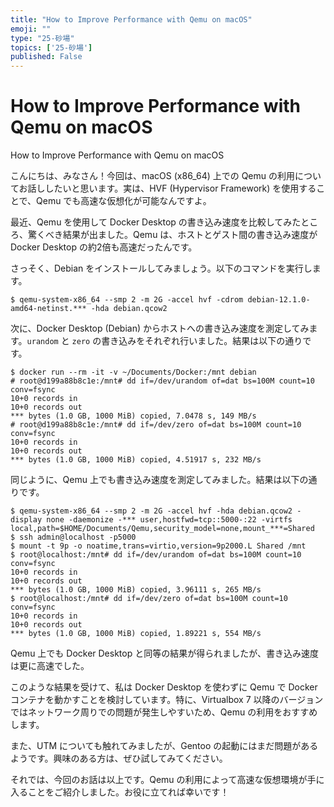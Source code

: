```yaml
---
title: "How to Improve Performance with Qemu on macOS"
emoji: ""
type: "25-砂場"
topics: ['25-砂場']
published: False
---
```


# How to Improve Performance with Qemu on macOS

How to Improve Performance with Qemu on macOS

こんにちは、みなさん！今回は、macOS (x86_64) 上での Qemu の利用についてお話ししたいと思います。実は、HVF (Hypervisor Framework) を使用することで、Qemu でも高速な仮想化が可能なんですよ。

最近、Qemu を使用して Docker Desktop の書き込み速度を比較してみたところ、驚くべき結果が出ました。Qemu は、ホストとゲスト間の書き込み速度が Docker Desktop の約2倍も高速だったんです。

さっそく、Debian をインストールしてみましょう。以下のコマンドを実行します。

```
$ qemu-system-x86_64 --smp 2 -m 2G -accel hvf -cdrom debian-12.1.0-amd64-netinst.*** -hda debian.qcow2
```

次に、Docker Desktop (Debian) からホストへの書き込み速度を測定してみます。`urandom` と `zero` の書き込みをそれぞれ行いました。結果は以下の通りです。

```
$ docker run --rm -it -v ~/Documents/Docker:/mnt debian
# root@d199a88b8c1e:/mnt# dd if=/dev/urandom of=dat bs=100M count=10 conv=fsync
10+0 records in
10+0 records out
*** bytes (1.0 GB, 1000 MiB) copied, 7.0478 s, 149 MB/s
# root@d199a88b8c1e:/mnt# dd if=/dev/zero of=dat bs=100M count=10 conv=fsync
10+0 records in
10+0 records out
*** bytes (1.0 GB, 1000 MiB) copied, 4.51917 s, 232 MB/s
```

同じように、Qemu 上でも書き込み速度を測定してみました。結果は以下の通りです。

```
$ qemu-system-x86_64 --smp 2 -m 2G -accel hvf -hda debian.qcow2 -display none -daemonize -*** user,hostfwd=tcp::5000-:22 -virtfs local,path=$HOME/Documents/Qemu,security_model=none,mount_***=Shared
$ ssh admin@localhost -p5000
$ mount -t 9p -o noatime,trans=virtio,version=9p2000.L Shared /mnt
$ root@localhost:/mnt# dd if=/dev/urandom of=dat bs=100M count=10 conv=fsync
10+0 records in
10+0 records out
*** bytes (1.0 GB, 1000 MiB) copied, 3.96111 s, 265 MB/s
$ root@localhost:/mnt# dd if=/dev/zero of=dat bs=100M count=10 conv=fsync
10+0 records in
10+0 records out
*** bytes (1.0 GB, 1000 MiB) copied, 1.89221 s, 554 MB/s
```

Qemu 上でも Docker Desktop と同等の結果が得られましたが、書き込み速度は更に高速でした。

このような結果を受けて、私は Docker Desktop を使わずに Qemu で Docker コンテナを動かすことを検討しています。特に、Virtualbox 7 以降のバージョンではネットワーク周りでの問題が発生しやすいため、Qemu の利用をおすすめします。

また、UTM についても触れてみましたが、Gentoo の起動にはまだ問題があるようです。興味のある方は、ぜひ試してみてください。

それでは、今回のお話は以上です。Qemu の利用によって高速な仮想環境が手に入ることをご紹介しました。お役に立てれば幸いです！
